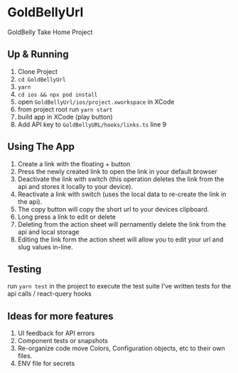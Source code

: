 # GoldBellyUrl

GoldBelly Take Home Project

## Up & Running

1. Clone Project
2. `cd GoldBellyUrl`
3. `yarn`
4. `cd ios && npx pod install`
5. open `GoldBellyUrl/ios/project.xworkspace` in XCode
6. from project root run `yarn start`
7. build app in XCode (play button)
8. Add API key to `GoldBellyURL/hooks/links.ts` line 9

## Using The App

1. Create a link with the floating + button
2. Press the newly created link to open the link in your default browser
3. Deactivate the link with switch (this operation deletes the link from the api and stores it locally to your device).
4. Reactivate a link with switch (uses the local data to re-create the link in the api).
5. The copy button will copy the short url to your devices clipboard.
6. Long press a link to edit or delete
7. Deleting from the action sheet will pernamently delete the link from the api and local storage
8. Editing the link form the action sheet will allow you to edit your url and slug values in-line.

## Testing

run `yarn test` in the project to execute the test suite
I've written tests for the api calls / react-query hooks

## Ideas for more features

1. UI feedback for API errors
2. Component tests or snapshots
3. Re-organize code move Colors, Configuration objects, etc to their own files.
4. ENV file for secrets
